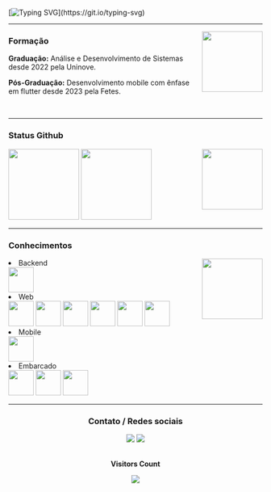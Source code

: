 [![Typing SVG](https://readme-typing-svg.herokuapp.com/?color=55aadd&size=45&center=true&vCenter=true&width=1000&lines=Olá,+tudo+bem?;+Sou+o+Fausto+Garcia+Jacinto+Silva;Vou+conta+um+pouco+sobre+mim+.+.+.;Aqui+tem+algumas+informações+como:;+Minha+Formação+e+cursos;+Meu+Status+no+Github;+Meus+Conhecimentos+e+Habilidades;+Meu+Contato+e+Redes+Sociais;Espero+que+goste;Até+mais+.+.+.)](https://git.io/typing-svg)

<hr>

<img src="https://em-content.zobj.net/source/microsoft-teams/337/student_1f9d1-200d-1f393.png" height="120em" align="right" margin-top="-20px"/>
<h3>Formação</h3>
<p><strong>Graduação:</strong> Análise e Desenvolvimento de Sistemas desde 2022 pela Uninove.</p>
<p><strong>Pós-Graduação:</strong> Desenvolvimento mobile com ênfase em flutter desde 2023 pela Fetes.</p>
<br>
<hr>
<h3>Status Github</h3>
<img src="https://em-content.zobj.net/source/microsoft-teams/337/technologist_1f9d1-200d-1f4bb.png" height="120em" align="right" margin-top="-20px"/>
<div style={display: "inline_block"}>
<img src="https://github-readme-stats.vercel.app/api?username=FaustoGJS&show_icons=true&theme=dracula" height="140em"/>
<img src="https://github-readme-stats.vercel.app/api/top-langs/?username=FaustoGJS&layout=compact&theme=dracula" height="140em"/>
</div>
<hr>
<h3>Conhecimentos</h3>
<div style={display:"inline_block"}>
<img src="https://em-content.zobj.net/source/microsoft-teams/337/man-teacher-medium-skin-tone_1f468-1f3fd-200d-1f3eb.png" height="120em" align="right"/>

<li>Backend</li>  
<img src="https://cdn.jsdelivr.net/gh/devicons/devicon/icons/java/java-original.svg" height="50em"/>
          
<li>Web</li>

<img src="https://cdn.jsdelivr.net/gh/devicons/devicon/icons/html5/html5-original.svg" height="50em"/>          
<img src="https://cdn.jsdelivr.net/gh/devicons/devicon/icons/css3/css3-original.svg" height="50em"/>
<img src="https://cdn.jsdelivr.net/gh/devicons/devicon/icons/sass/sass-original.svg" height="50em"/>   
<img src="https://cdn.jsdelivr.net/gh/devicons/devicon/icons/javascript/javascript-original.svg" height="50em"/>          
<img src="https://cdn.jsdelivr.net/gh/devicons/devicon/icons/react/react-original.svg" height="50em"/>
<img src="https://cdn.jsdelivr.net/gh/devicons/devicon/icons/nextjs/nextjs-original.svg" height="50em"/>
          
</div>
<li>Mobile</li>

<img src="https://cdn.jsdelivr.net/gh/devicons/devicon/icons/flutter/flutter-original.svg" height="50em"/>

<div style={display:"inline_block"}>
<li>Embarcado</li>
<img src="https://cdn.jsdelivr.net/gh/devicons/devicon/icons/c/c-original.svg" height="50em"/>          
<img src="https://cdn.jsdelivr.net/gh/devicons/devicon/icons/raspberrypi/raspberrypi-original.svg" height="50em"/>
<img src="https://cdn.jsdelivr.net/gh/devicons/devicon/icons/arduino/arduino-original-wordmark.svg" height="50em"/>
</div>

<hr>
<div style={display:"inline_block"} align="center">
<h3>Contato / Redes sociais</h3>
<a href="https://www.linkedin.com/in/fausto-garcia-jacinto-silva-b7a5a9186/" target="_blank"><img src="https://img.shields.io/badge/LinkedIn-0077B5?style=for-the-badge&logo=linkedin&logoColor=white"/></a>
<a href="https://api.whatsapp.com/send/?phone=5511930038209&text=Ola+Fausto+gostei+do+seu+github+podemos+conversar&type=phone_number&app_absent=0" target="_blank"><img src="https://img.shields.io/badge/WhatsApp-25D366?style=for-the-badge&logo=whatsapp&logoColor=white"/></a>
</div>

<div align="center">
<br><p align="centre"><b>Visitors Count</b></p>  
<p align="center"><img align="center" src="https://profile-counter.glitch.me/{FaustoGJS}/count.svg" /></p> 
<br>
</div>





